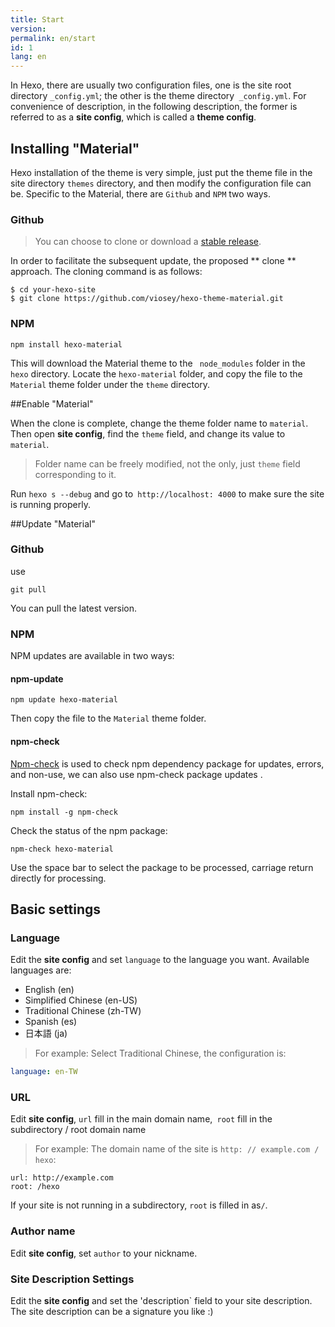 ```yaml
---
title: Start
version:
permalink: en/start
id: 1
lang: en
---
```

In Hexo, there are usually two configuration files, one is the site root directory `_config.yml`; the other is the theme directory` _config.yml`. For convenience of description, in the following description, the former is referred to as a **site config**, which is called a **theme config**.

## Installing "Material"

Hexo installation of the theme is very simple, just put the theme file in the site directory `themes` directory, and then modify the configuration file can be.
Specific to the Material, there are `Github` and `NPM` two ways.

### Github
> You can choose to clone or download a [stable release](https://github.com/viosey/hexo-theme-material/releases).

In order to facilitate the subsequent update, the proposed ** clone ** approach. The cloning command is as follows:

```Shell
$ cd your-hexo-site
$ git clone https://github.com/viosey/hexo-theme-material.git
```

### NPM

```
npm install hexo-material
```

This will download the Material theme to the `` node_modules`` folder in the `hexo` directory.
Locate the `hexo-material` folder, and copy the file to the `Material` theme folder under the `theme` directory.


##Enable "Material"

When the clone is complete, change the theme folder name to `material`.
Then open **site config**, find the `theme` field, and change its value to` material`.
> Folder name can be freely modified, not the only, just `theme` field corresponding to it.

Run `hexo s --debug` and go to` http://localhost: 4000` to make sure the site is running properly.


##Update "Material"

### Github

use
```
git pull
```

You can pull the latest version.

### NPM

NPM updates are available in two ways:

#### npm-update

```
npm update hexo-material
```

Then copy the file to the `Material` theme folder.

#### npm-check
[Npm-check](https://www.npmjs.com/package/npm-check) is used to check npm dependency package for updates, errors, and non-use, we can also use npm-check package updates .

Install npm-check:

```
npm install -g npm-check
```

Check the status of the npm package:

```
npm-check hexo-material
```
Use the space bar to select the package to be processed, carriage return directly for processing.


## Basic settings

### Language

Edit the **site config** and set `language` to the language you want.
Available languages ​​are:

- English (en)
- Simplified Chinese (en-US)
- Traditional Chinese (zh-TW)
- Spanish (es)
- 日本語 (ja)


> For example: Select Traditional Chinese, the configuration is:
>
```yml
language: en-TW
```

### URL

Edit **site config**, `url` fill in the main domain name,` root` fill in the subdirectory / root domain name

> For example: The domain name of the site is `http: // example.com / hexo`:
>
```Yml
url: http://example.com
root: /hexo
```

If your site is not running in a subdirectory, `root` is filled in as` / `.

### Author name

Edit **site config**, set `author` to your nickname.


### Site Description Settings

Edit the **site config** and set the 'description` field to your site description. The site description can be a signature you like :)